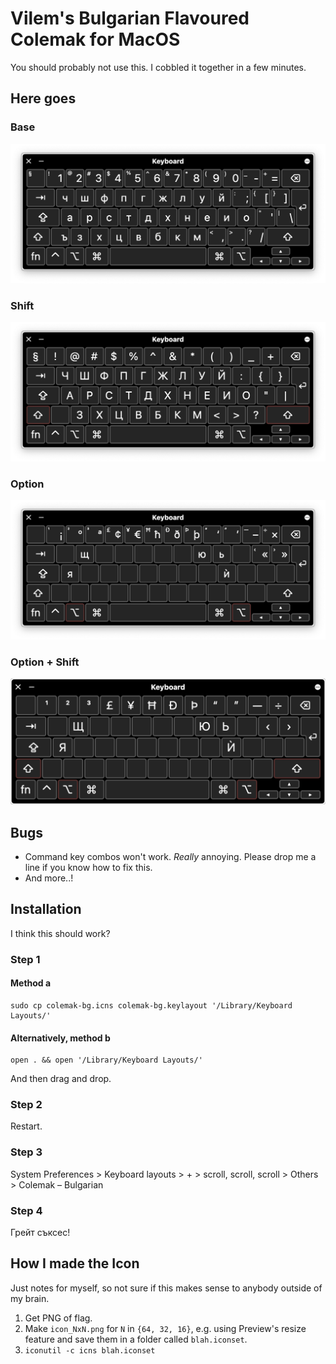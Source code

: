 # Vilem's Bulgarian Flavoured Colemak for MacOS

You should probably not use this. I cobbled it together in a few minutes.

## Here goes

### Base

![](assets/0-base.png)

### Shift

![](assets/1-shift.png)

### Option

![](assets/2-option.png)

### Option + Shift

![](assets/3-option+shift.png)

## Bugs

- Command key combos won't work. _Really_ annoying. Please drop me a line if you know how to fix this.
- And more..!

## Installation

I think this should work?

### Step 1

#### Method a

~~~ console
sudo cp colemak-bg.icns colemak-bg.keylayout '/Library/Keyboard Layouts/'
~~~

#### Alternatively, method b

~~~ console
open . && open '/Library/Keyboard Layouts/'
~~~

And then drag and drop.

### Step 2

Restart.

### Step 3

System Preferences > Keyboard layouts > + > scroll, scroll, scroll > Others > Colemak – Bulgarian

### Step 4

Грейт съксес!

## How I made the Icon

Just notes for myself, so not sure if this makes sense to anybody outside of my brain.

1. Get PNG of flag.
2. Make `icon_NxN.png` for `N` in `{64, 32, 16}`, e.g. using Preview's resize feature and save them in a folder called `blah.iconset`.
3. `iconutil -c icns blah.iconset`
